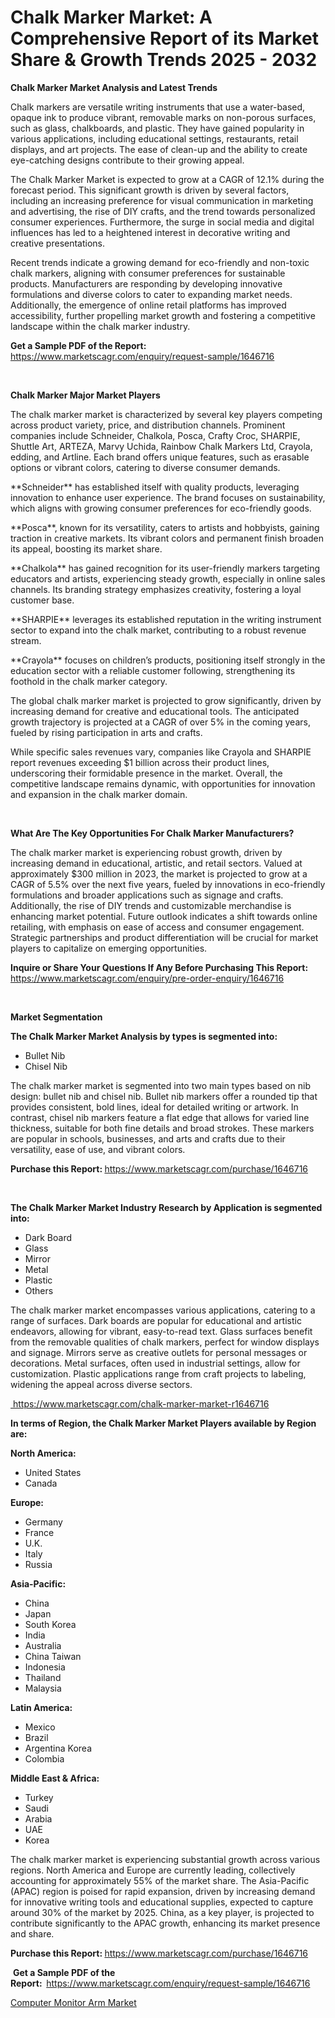 <p><h1>Chalk Marker Market: A Comprehensive Report of its Market Share & Growth Trends 2025 - 2032</h1></p><p><strong>Chalk Marker Market Analysis and Latest Trends</strong></p>
<p><p>Chalk markers are versatile writing instruments that use a water-based, opaque ink to produce vibrant, removable marks on non-porous surfaces, such as glass, chalkboards, and plastic. They have gained popularity in various applications, including educational settings, restaurants, retail displays, and art projects. The ease of clean-up and the ability to create eye-catching designs contribute to their growing appeal.</p><p>The Chalk Marker Market is expected to grow at a CAGR of 12.1% during the forecast period. This significant growth is driven by several factors, including an increasing preference for visual communication in marketing and advertising, the rise of DIY crafts, and the trend towards personalized consumer experiences. Furthermore, the surge in social media and digital influences has led to a heightened interest in decorative writing and creative presentations.</p><p>Recent trends indicate a growing demand for eco-friendly and non-toxic chalk markers, aligning with consumer preferences for sustainable products. Manufacturers are responding by developing innovative formulations and diverse colors to cater to expanding market needs. Additionally, the emergence of online retail platforms has improved accessibility, further propelling market growth and fostering a competitive landscape within the chalk marker industry.</p></p>
<p><strong>Get a Sample PDF of the Report:&nbsp;</strong> <a href="https://www.marketscagr.com/enquiry/request-sample/1646716?utm_campaign=2959&utm_medium=2&utm_source=Github&utm_content=ia&utm_term=05042025&utm_id=chalk-marker">https://www.marketscagr.com/enquiry/request-sample/1646716</a></p>
<p>&nbsp;</p>
<p><strong>Chalk Marker Major Market Players</strong></p>
<p><p>The chalk marker market is characterized by several key players competing across product variety, price, and distribution channels. Prominent companies include Schneider, Chalkola, Posca, Crafty Croc, SHARPIE, Shuttle Art, ARTEZA, Marvy Uchida, Rainbow Chalk Markers Ltd, Crayola, edding, and Artline. Each brand offers unique features, such as erasable options or vibrant colors, catering to diverse consumer demands.</p><p>**Schneider** has established itself with quality products, leveraging innovation to enhance user experience. The brand focuses on sustainability, which aligns with growing consumer preferences for eco-friendly goods.</p><p>**Posca**, known for its versatility, caters to artists and hobbyists, gaining traction in creative markets. Its vibrant colors and permanent finish broaden its appeal, boosting its market share.</p><p>**Chalkola** has gained recognition for its user-friendly markers targeting educators and artists, experiencing steady growth, especially in online sales channels. Its branding strategy emphasizes creativity, fostering a loyal customer base.</p><p>**SHARPIE** leverages its established reputation in the writing instrument sector to expand into the chalk market, contributing to a robust revenue stream. </p><p>**Crayola** focuses on children’s products, positioning itself strongly in the education sector with a reliable customer following, strengthening its foothold in the chalk marker category.</p><p>The global chalk marker market is projected to grow significantly, driven by increasing demand for creative and educational tools. The anticipated growth trajectory is projected at a CAGR of over 5% in the coming years, fueled by rising participation in arts and crafts.</p><p>While specific sales revenues vary, companies like Crayola and SHARPIE report revenues exceeding $1 billion across their product lines, underscoring their formidable presence in the market. Overall, the competitive landscape remains dynamic, with opportunities for innovation and expansion in the chalk marker domain.</p></p>
<p>&nbsp;</p>
<p><strong>What Are The Key Opportunities For Chalk Marker Manufacturers?</strong></p>
<p><p>The chalk marker market is experiencing robust growth, driven by increasing demand in educational, artistic, and retail sectors. Valued at approximately $300 million in 2023, the market is projected to grow at a CAGR of 5.5% over the next five years, fueled by innovations in eco-friendly formulations and broader applications such as signage and crafts. Additionally, the rise of DIY trends and customizable merchandise is enhancing market potential. Future outlook indicates a shift towards online retailing, with emphasis on ease of access and consumer engagement. Strategic partnerships and product differentiation will be crucial for market players to capitalize on emerging opportunities.</p></p>
<p><strong>Inquire or Share Your Questions If Any Before Purchasing This Report:</strong> <a href="https://www.marketscagr.com/enquiry/pre-order-enquiry/1646716?utm_campaign=2959&utm_medium=2&utm_source=Github&utm_content=ia&utm_term=05042025&utm_id=chalk-marker">https://www.marketscagr.com/enquiry/pre-order-enquiry/1646716</a></p>
<p>&nbsp;</p>
<p><strong>Market Segmentation</strong></p>
<p><strong>The Chalk Marker Market Analysis by types is segmented into:</strong></p>
<p><ul><li>Bullet Nib</li><li>Chisel Nib</li></ul></p>
<p><p>The chalk marker market is segmented into two main types based on nib design: bullet nib and chisel nib. Bullet nib markers offer a rounded tip that provides consistent, bold lines, ideal for detailed writing or artwork. In contrast, chisel nib markers feature a flat edge that allows for varied line thickness, suitable for both fine details and broad strokes. These markers are popular in schools, businesses, and arts and crafts due to their versatility, ease of use, and vibrant colors.</p></p>
<p><strong>Purchase this Report:&nbsp;</strong><a href="https://www.marketscagr.com/purchase/1646716?utm_campaign=2959&utm_medium=2&utm_source=Github&utm_content=ia&utm_term=05042025&utm_id=chalk-marker">https://www.marketscagr.com/purchase/1646716</a></p>
<p>&nbsp;</p>
<p><strong>The Chalk Marker Market Industry Research by Application is segmented into:</strong></p>
<p><ul><li>Dark Board</li><li>Glass</li><li>Mirror</li><li>Metal</li><li>Plastic</li><li>Others</li></ul></p>
<p><p>The chalk marker market encompasses various applications, catering to a range of surfaces. Dark boards are popular for educational and artistic endeavors, allowing for vibrant, easy-to-read text. Glass surfaces benefit from the removable qualities of chalk markers, perfect for window displays and signage. Mirrors serve as creative outlets for personal messages or decorations. Metal surfaces, often used in industrial settings, allow for customization. Plastic applications range from craft projects to labeling, widening the appeal across diverse sectors.</p></p>
<p><a href="https://www.marketscagr.com/chalk-marker-market-r1646716?utm_campaign=2959&utm_medium=2&utm_source=Github&utm_content=ia&utm_term=05042025&utm_id=chalk-marker">&nbsp;https://www.marketscagr.com/chalk-marker-market-r1646716</a></p>
<p><strong>In terms of Region, the Chalk Marker Market Players available by Region are:</strong></p>
<p>
    <p> <strong> North America: </strong>
        <ul>
            <li>United States</li>
            <li>Canada</li>
        </ul>
        </p> 
    <p> <strong> Europe: </strong>
        <ul>
            <li>Germany</li>
            <li>France</li>
            <li>U.K.</li>
            <li>Italy</li>
            <li>Russia</li>
        </ul>
        </p> 
    <p> <strong> Asia-Pacific: </strong>
        <ul>
            <li>China</li>
            <li>Japan</li>
            <li>South Korea</li>
            <li>India</li>
            <li>Australia</li>
            <li>China Taiwan</li>
            <li>Indonesia</li>
            <li>Thailand</li>
            <li>Malaysia</li>
        </ul>
        </p> 
    <p> <strong> Latin America: </strong>
        <ul>
            <li>Mexico</li>
            <li>Brazil</li>
            <li>Argentina Korea</li>
            <li>Colombia</li>
        </ul>
        </p> 
    <p> <strong> Middle East & Africa: </strong>
        <ul>
            <li>Turkey</li>
            <li>Saudi</li>
            <li>Arabia</li>
            <li>UAE</li>
            <li>Korea</li>
        </ul>
    </p>
    </p>
<p><p>The chalk marker market is experiencing substantial growth across various regions. North America and Europe are currently leading, collectively accounting for approximately 55% of the market share. The Asia-Pacific (APAC) region is poised for rapid expansion, driven by increasing demand for innovative writing tools and educational supplies, expected to capture around 30% of the market by 2025. China, as a key player, is projected to contribute significantly to the APAC growth, enhancing its market presence and share.</p></p>
<p><strong>Purchase this Report: </strong><a href="https://www.marketscagr.com/purchase/1646716?utm_campaign=2959&utm_medium=2&utm_source=Github&utm_content=ia&utm_term=05042025&utm_id=chalk-marker">https://www.marketscagr.com/purchase/1646716</a></p>
<p>&nbsp;<strong>Get a Sample PDF of the Report:&nbsp;&nbsp;</strong><a href="https://www.marketscagr.com/enquiry/request-sample/1646716?utm_campaign=2959&utm_medium=2&utm_source=Github&utm_content=ia&utm_term=05042025&utm_id=chalk-marker">https://www.marketscagr.com/enquiry/request-sample/1646716</a></p>
<p><strong></strong></p>
<p><p><a href="https://github.com/deyniphytic/Market-Research-Report-List-1/blob/main/computer-monitor-arm-market.md?utm_campaign=2959&utm_medium=2&utm_source=Github&utm_content=ia&utm_term=05042025&utm_id=chalk-marker">Computer Monitor Arm Market</a></p></p>